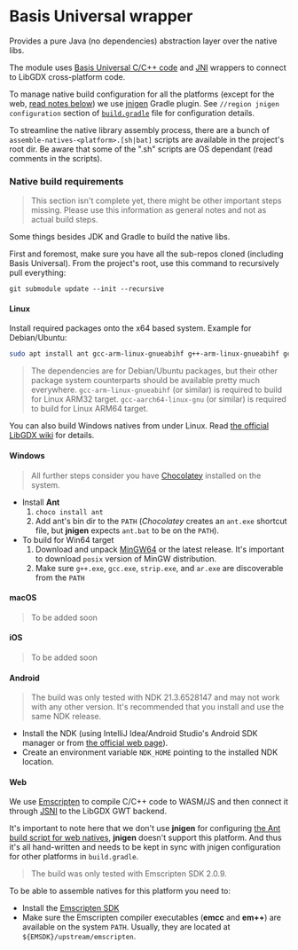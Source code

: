 # Basis Universal wrapper
Provides a pure Java (no dependencies) abstraction layer over the native libs.

The module uses [Basis Universal C/C++ code](https://github.com/BinomialLLC/basis_universal) 
and [JNI](https://en.wikipedia.org/wiki/Java_Native_Interface) wrappers to connect to LibGDX cross-platform code.

To manage native build configuration for all the platforms (except for the web, [read notes below](#Web)) we use [jnigen](https://github.com/libgdx/gdx-jnigen) Gradle plugin.
See `//region jnigen configuration` section of [`build.gradle`](build.gradle#L28) file for configuration details.

To streamline the native library assembly process, there are a bunch of `assemble-natives-<platform>.[sh|bat]` scripts are available in the project's root dir.
Be aware that some of the ".sh" scripts are OS dependant (read comments in the scripts).

### Native build requirements

> This section isn't complete yet, there might be other important steps missing. 
Please use this information as general notes and not as actual build steps.

Some things besides JDK and Gradle to build the native libs.

First and foremost, make sure you have all the sub-repos cloned (including Basis Universal).
From the project's root, use this command to recursively pull everything: 
```
git submodule update --init --recursive
```

#### Linux
Install required packages onto the x64 based system. Example for Debian/Ubuntu:
```bash
sudo apt install ant gcc-arm-linux-gnueabihf g++-arm-linux-gnueabihf gcc-aarch64-linux-gnu g++-aarch64-linux-gnu
```
> The dependencies are for Debian/Ubuntu packages, but their other package system counterparts should be available pretty much everywhere.
> `gcc-arm-linux-gnueabihf` (or similar) is required to build for Linux ARM32 target. 
> `gcc-aarch64-linux-gnu` (or similar) is required to build for Linux ARM64 target. 

You can also build Windows natives from under Linux. 
Read [the official LibGDX wiki](https://github.com/libgdx/libgdx/wiki/jnigen#linux) for details.

#### Windows
> All further steps consider you have [Chocolatey](https://chocolatey.org/) installed on the system.
- Install __Ant__
    1. `choco install ant`
    2. Add ant's bin dir to the `PATH` (_Chocolatey_ creates an `ant.exe` shortcut file, but __jnigen__ expects `ant.bat` to be on the `PATH`).
- To build for Win64 target
    1. Download and unpack [MinGW64](https://github.com/niXman/mingw-builds-binaries/releases/download/13.1.0-rt_v11-rev1/x86_64-13.1.0-release-posix-seh-msvcrt-rt_v11-rev1.7z) or the latest release. It's important to download `posix` version of MinGW distribution.
    2. Make sure `g++.exe`, `gcc.exe`, `strip.exe`, and `ar.exe` are discoverable from the `PATH`

#### macOS
> To be added soon

#### iOS
> To be added soon

#### Android
> The build was only tested with NDK 21.3.6528147 and may not work with any other version. It's recommended that you install and use the same NDK release.
- Install the NDK (using IntelliJ Idea/Android Studio's Android SDK manager or from [the official web page](https://developer.android.com/ndk/downloads)).
- Create an environment variable `NDK_HOME` pointing to the installed NDK location.


#### Web
We use [Emscripten](https://emscripten.org/) to compile C/C++ code to WASM/JS and then connect it through [JSNI](http://www.gwtproject.org/doc/latest/DevGuideCodingBasicsJSNI.html) to the LibGDX GWT backend.

It's important to note here that we don't use __jnigen__ for configuring [the Ant build script for web natives](jni/build-web.xml), __jnigen__ doesn't support this platform.
And thus it's all hand-written and needs to be kept in sync with jnigen configuration for other platforms in `build.gradle`.

> The build was only tested with Emscripten SDK 2.0.9.

To be able to assemble natives for this platform you need to:
- Install the [Emscripten SDK](https://emscripten.org/docs/getting_started/downloads.html)
- Make sure the Emscripten compiler executables (__emcc__ and __em++__) are available on the system `PATH`. Usually, they are located at `${EMSDK}/upstream/emscripten`.
